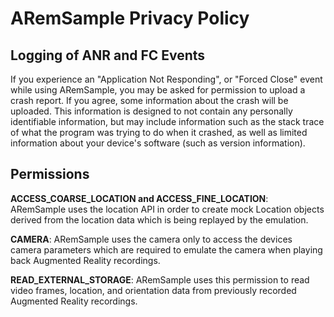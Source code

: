 # ARemSample Privacy Policy

## Logging of ANR and FC Events

If you experience an "Application Not Responding", or "Forced Close" event while using
ARemSample, you may be asked for permission to upload a crash report. If you agree,
some information about the crash will be uploaded. This information is designed to not
contain any personally identifiable information, but may include information such as
the stack trace of what the program was trying to do when it crashed, as well as
limited information about your device's software (such as version information).

## Permissions
**ACCESS_COARSE_LOCATION and ACCESS_FINE_LOCATION**:
ARemSample uses the location API in order to create mock Location objects derived from
the location data which is being replayed by the emulation.

**CAMERA**:
ARemSample uses the camera only to access the devices camera parameters which are required
to emulate the camera when playing back Augmented Reality recordings.

**READ_EXTERNAL_STORAGE**:
ARemSample uses this permission to read video frames, location, and orientation data from
previously recorded Augmented Reality recordings.